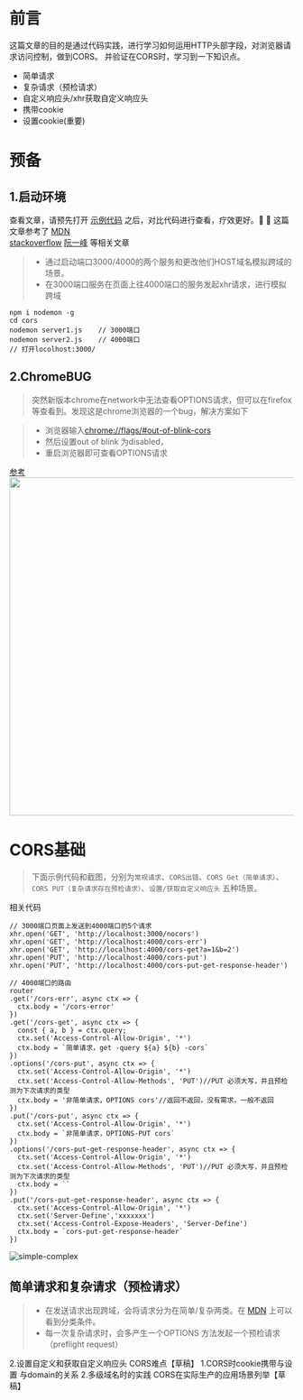# 前言

这篇文章的目的是通过代码实践，进行学习如何运用HTTP头部字段，对浏览器请求访问控制，做到CORS。
并验证在CORS时，学习到一下知识点。
+ 简单请求
+ 复杂请求（预检请求）
+ 自定义响应头/xhr获取自定义响应头
+ 携带cookie
+ 设置cookie(重要)
# 预备
## 1.启动环境
查看文章，请预先打开 [示例代码](https://github.com/lkdghzh/blog/tree/master/cors) 之后，对比代码进行查看，疗效更好。:whale: :whale:
这篇文章参考了 [MDN](https://developer.mozilla.org/zh-CN/docs/Web/HTTP/Access_control_CORS)  
 [stackoverflow](https://stackoverflow.com/questions/57410051/chrome-not-showing-options-requests-in-network-tab) [阮一峰](http://www.ruanyifeng.com/blog/2016/04/cors.html) 等相关文章
> + 通过启动端口3000/4000的两个服务和更改他们HOST域名模拟跨域的场景。
> + 在3000端口服务在页面上往4000端口的服务发起xhr请求，进行模拟跨域
```
npm i nodemon -g
cd cors
nodemon server1.js    // 3000端口
nodemon server2.js    // 4000端口
// 打开locolhost:3000/
```

## 2.ChromeBUG
> 突然新版本chrome在network中无法查看OPTIONS请求，但可以在firefox等查看到。发现这是chrome浏览器的一个bug，解决方案如下

> + 浏览器输入[chrome://flags/#out-of-blink-cors](chrome://flags/#out-of-blink-cors) 
> + 然后设置out of blink 为disabled，
> + 重启浏览器即可查看OPTIONS请求

[参考](https://stackoverflow.com/questions/57410051/chrome-not-showing-options-requests-in-network-tab)
<image width="600" src ="https://user-images.githubusercontent.com/17950406/75606031-c5477900-5b23-11ea-8948-a5abb5b51c6d.jpg">

# CORS基础
> 下面示例代码和截图，分别为`常规请求`、`CORS出错`、`CORS Get（简单请求）`、`CORS PUT（复杂请求存在预检请求）`、`设置/获取自定义响应头` 五种场景。

相关代码
``` JS
// 3000端口页面上发送到4000端口的5个请求
xhr.open('GET', 'http://localhost:3000/nocors')
xhr.open('GET', 'http://localhost:4000/cors-err')
xhr.open('GET', 'http://localhost:4000/cors-get?a=1&b=2')
xhr.open('PUT', 'http://localhost:4000/cors-put')
xhr.open('PUT', 'http://localhost:4000/cors-put-get-response-header')

// 4000端口的路由
router
.get('/cors-err', async ctx => {
  ctx.body = '/cors-error'
})
.get('/cors-get', async ctx => {
  const { a, b } = ctx.query;
  ctx.set('Access-Control-Allow-Origin', '*')
  ctx.body = `简单请求，get -query ${a} ${b} -cors`
})
.options('/cors-put', async ctx => {
  ctx.set('Access-Control-Allow-Origin', '*')
  ctx.set('Access-Control-Allow-Methods', 'PUT')//PUT 必须大写，并且预检测为下次请求的类型
  ctx.body = '非简单请求，OPTIONS cors'//返回不返回，没有需求，一般不返回
})
.put('/cors-put', async ctx => {
  ctx.set('Access-Control-Allow-Origin', '*')
  ctx.body = `非简单请求，OPTIONS-PUT cors`
})
.options('/cors-put-get-response-header', async ctx => {
  ctx.set('Access-Control-Allow-Origin', '*')
  ctx.set('Access-Control-Allow-Methods', 'PUT')//PUT 必须大写，并且预检测为下次请求的类型
  ctx.body = ``
})
.put('/cors-put-get-response-header', async ctx => {
  ctx.set('Access-Control-Allow-Origin', '*')
  ctx.set('Server-Define','xxxxxxx')
  ctx.set('Access-Control-Expose-Headers', 'Server-Define')
  ctx.body = `cors-put-get-response-header`
})
```
![simple-complex](https://user-images.githubusercontent.com/17950406/75606222-87e3eb00-5b25-11ea-9054-586b78ee42df.png)

## 简单请求和复杂请求（预检请求）
> + 在发送请求出现跨域，会将请求分为在简单/复杂两类。在 [MDN](https://developer.mozilla.org/zh-CN/docs/Web/HTTP/Access_control_CORS) 上可以看到分类条件。
> + 每一次复杂请求时，会多产生一个OPTIONS 方法发起一个预检请求（preflight request）


2.设置自定义和获取自定义响应头
CORS难点【草稿】
1.CORS时cookie携带与设置
与domain的关系
2.多级域名时的实践
CORS在实际生产的应用场景列举【草稿】

<!-- # 跨域
[维基](https://en.wikipedia.org/wiki/XMLHttpRequest)

```
npm i nodemon -g
nodemon ./file/server1.js    // 3000
nodemon ./file/server2.js    // 4000
```
## 显示临时标题
```
Provisional headers are shown
```
window.name
location.hash
document.domain
## 运行
``` bash
//安装服务器
# npm i anywhere -g 此文件服务器已经添加access-control 头
# npm i http-server -g

```
## 临时接触浏览器的跨域限制
## jsonp
## cors
## window.name
## location.hash
## location.hash
 -->
